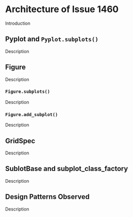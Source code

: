 # Architecture of Issue 1460

Introduction

## Pyplot and `Pyplot.subplots()`

Description

## Figure

Description

### `Figure.subplots()` ###

Description

### `Figure.add_subplot()` ###

Description

## GridSpec ##

Description

## SublotBase and subplot_class_factory

Description

## Design Patterns Observed

Description
